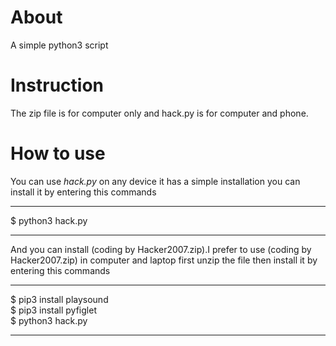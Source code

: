 # About 
A simple python3 script 
# Instruction
The zip file  is for computer only and hack.py is for computer and 
phone.
# How to use 
You can use *hack.py* on any device it has a simple installation you can install it by entering 
this commands
____
$ python3 hack.py 
____
And you can install (coding by Hacker2007.zip).I prefer to use (coding by Hacker2007.zip)
in computer and laptop first unzip the file then install 
it by entering this commands 
______
$ pip3 install playsound <br>
$ pip3 install pyfiglet <br>
$ python3 hack.py
______
